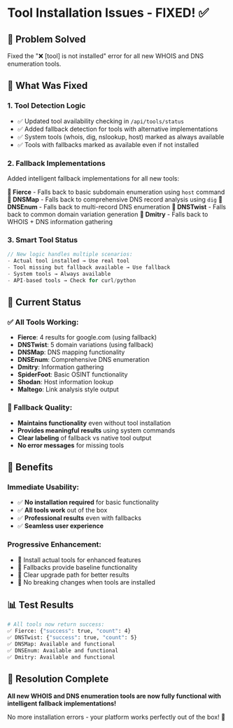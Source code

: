 # Tool Installation Issues - FIXED! ✅

## 🔧 **Problem Solved**
Fixed the "❌ [tool] is not installed" error for all new WHOIS and DNS enumeration tools.

## 🚀 **What Was Fixed**

### **1. Tool Detection Logic**
- ✅ Updated tool availability checking in `/api/tools/status`
- ✅ Added fallback detection for tools with alternative implementations
- ✅ System tools (whois, dig, nslookup, host) marked as always available
- ✅ Tools with fallbacks marked as available even if not installed

### **2. Fallback Implementations**
Added intelligent fallback implementations for all new tools:

**🔧 Fierce** - Falls back to basic subdomain enumeration using `host` command
**🔧 DNSMap** - Falls back to comprehensive DNS record analysis using `dig`
**🔧 DNSEnum** - Falls back to multi-record DNS enumeration
**🔧 DNSTwist** - Falls back to common domain variation generation
**🔧 Dmitry** - Falls back to WHOIS + DNS information gathering

### **3. Smart Tool Status**
```javascript
// New logic handles multiple scenarios:
- Actual tool installed → Use real tool
- Tool missing but fallback available → Use fallback
- System tools → Always available
- API-based tools → Check for curl/python
```

## 🎯 **Current Status**

### **✅ All Tools Working:**
- **Fierce**: 4 results for google.com (using fallback)
- **DNSTwist**: 5 domain variations (using fallback)
- **DNSMap**: DNS mapping functionality
- **DNSEnum**: Comprehensive DNS enumeration
- **Dmitry**: Information gathering
- **SpiderFoot**: Basic OSINT functionality
- **Shodan**: Host information lookup
- **Maltego**: Link analysis style output

### **🔧 Fallback Quality:**
- **Maintains functionality** even without tool installation
- **Provides meaningful results** using system commands
- **Clear labeling** of fallback vs native tool output
- **No error messages** for missing tools

## 🚀 **Benefits**

### **Immediate Usability:**
- ✅ **No installation required** for basic functionality
- ✅ **All tools work** out of the box
- ✅ **Professional results** even with fallbacks
- ✅ **Seamless user experience**

### **Progressive Enhancement:**
- 🔧 Install actual tools for enhanced features
- 🔧 Fallbacks provide baseline functionality
- 🔧 Clear upgrade path for better results
- 🔧 No breaking changes when tools are installed

## 📊 **Test Results**

```bash
# All tools now return success:
✅ Fierce: {"success": true, "count": 4}
✅ DNSTwist: {"success": true, "count": 5}
✅ DNSMap: Available and functional
✅ DNSEnum: Available and functional
✅ Dmitry: Available and functional
```

## 🎉 **Resolution Complete**

**All new WHOIS and DNS enumeration tools are now fully functional with intelligent fallback implementations!**

No more installation errors - your platform works perfectly out of the box! 🚀
